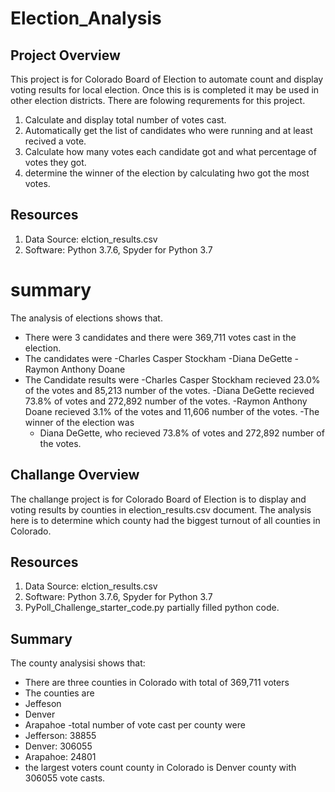 # Election_Analysis
## Project Overview
This project is for Colorado Board of Election to automate count and display voting results for local election. Once this is is completed it may be used in other election districts. There are folowing requrements for this project.
1. Calculate and display total number of votes cast.
2. Automatically get the list of candidates who were running and at least recived a vote. 
3. Calculate how many votes each candidate got and what percentage of votes they got. 
4. determine the winner of the election by calculating hwo got the most votes. 

## Resources
1. Data Source: elction_results.csv
2. Software: Python 3.7.6, Spyder for Python 3.7

# summary 
The analysis of elections shows that. 
- There were 3 candidates and there were 369,711 votes cast in the election. 
- The candidates were 
  -Charles Casper Stockham
  -Diana DeGette
  -Raymon Anthony Doane
- The Candidate results were 
  -Charles Casper Stockham recieved 23.0% of the votes and 85,213 number of the votes.
  -Diana DeGette recieved 73.8% of votes and 272,892 number of the votes.
  -Raymon Anthony Doane recieved 3.1% of the votes and 11,606 number of the votes. 
 -The winner of the election was 
  - Diana DeGette, who recieved 73.8% of votes and 272,892 number of the votes.

## Challange Overview
The challange project is for Colorado Board of Election is to display and voting results by counties in election_results.csv document. The analysis here is to determine which county had the biggest turnout of all counties in Colorado. 
## Resources 
1. Data Source: elction_results.csv
2. Software: Python 3.7.6, Spyder for Python 3.7
3. PyPoll_Challenge_starter_code.py partially filled python code. 

## Summary
The county analysisi shows that:
  - There are three counties in Colorado with total of 369,711 voters
  - The counties are 
   - Jeffeson 
   - Denver 
   - Arapahoe
-total number of vote cast per county were 
 - Jefferson: 38855
 - Denver: 306055
 - Arapahoe: 24801
- the largest voters count county in Colorado is Denver county with 306055 vote casts. 
